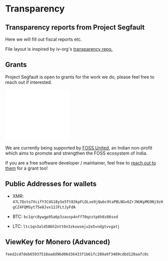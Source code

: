 # Transparency

## Transparency reports from Project Segfault

Here we will fill out fiscal reports etc.

File layout is inspired by iv-org's [transparency repo.](https://github.com/iv-org/transparency)

## Grants

Project Segfault is open to grants for the work we do, please feel free to reach out if interested.

![FOSS United Logo](./fossu.png)

We are currently being supported by [FOSS United](https://fossunited.org/grants), an Indian non-profit which aims to promote and strengthen the FOSS ecosystem of India.

If you are a free software developer / maintainer, feel free to [reach out to them](mailto:grants@fossunited.org) for a grant too!

## Public Addresses for wallets

- XMR: `47L7Qsto7XcifY3CdG18ySe5Tt83kpFLDLve9jQwbc9taPBLNGv6ZrJNUKpMG9Nj9zHgCZ4FQMSyt75e8Jvx12JFLtJyFdA`

- BTC: `bc1qrc8ywgp95a6p3zausp4nff70qzstp6h8z86sxd`

- LTC: `ltc1qn3ald586h2ntt0n3zkvwsmju2e5vndgtvvgatj`

## ViewKey for Monero (Advanced)

`feed2cd7deb65937518aadd96d06d36433f1b61fc289a9f3489cdbd120aafc0c`
